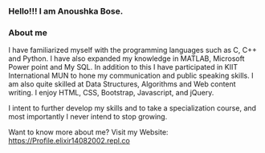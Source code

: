 ### Hello!!! I am Anoushka Bose.

### About me

I have familiarized myself with the programming languages such as C, C++ and Python. I have also expanded my knowledge in MATLAB, Microsoft Power point and My SQL. In addition to this I have participated in KIIT International MUN to hone my communication and public speaking skills. I am also quite skilled at Data Structures, Algorithms and Web content writing. I enjoy HTML, CSS, Bootstrap, Javascript, and jQuery.

I intent to further develop my skills and to take a specialization course, and most importantly I never intend to stop growing.

Want to know more about me? Visit my Website:
https://Profile.elixir14082002.repl.co






<!--
**elixir14082002/elixir14082002** is a ✨ _special_ ✨ repository because its `README.md` (this file) appears on your GitHub profile.

Here are some ideas to get you started:

- 🔭 I’m currently working on ...
- 🌱 I’m currently learning ...
- 👯 I’m looking to collaborate on ...
- 🤔 I’m looking for help with ...
- 💬 Ask me about ...
- 📫 How to reach me: ...
- 😄 Pronouns: ...
- ⚡ Fun fact: 
-->

